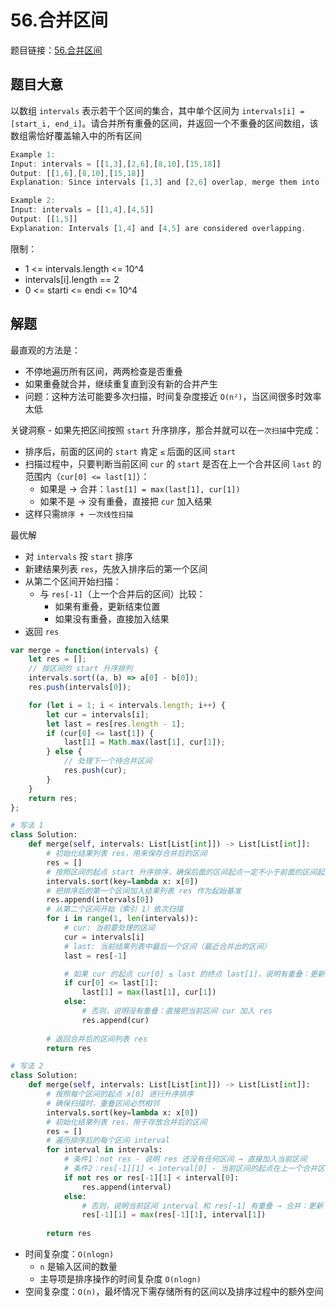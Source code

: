 # 56.合并区间

题目链接：[56.合并区间](https://leetcode.cn/problems/merge-intervals/)

## 题目大意

以数组 `intervals` 表示若干个区间的集合，其中单个区间为 `intervals[i] = [start_i, end_i]`。请合并所有重叠的区间，并返回一个不重叠的区间数组，该数组需恰好覆盖输入中的所有区间 

```js
Example 1:
Input: intervals = [[1,3],[2,6],[8,10],[15,18]]
Output: [[1,6],[8,10],[15,18]]
Explanation: Since intervals [1,3] and [2,6] overlap, merge them into [1,6].

Example 2:
Input: intervals = [[1,4],[4,5]]
Output: [[1,5]]
Explanation: Intervals [1,4] and [4,5] are considered overlapping.
```

限制：
- 1 <= intervals.length <= 10^4
- intervals[i].length == 2
- 0 <= starti <= endi <= 10^4

## 解题

最直观的方法是：
- 不停地遍历所有区间，两两检查是否重叠
- 如果重叠就合并，继续重复直到没有新的合并产生
- 问题：这种方法可能要多次扫描，时间复杂度接近 `O(n²)`，当区间很多时效率太低

关键洞察 - 如果先把区间按照 `start` 升序排序，那合并就可以在`一次扫描`中完成：
- 排序后，前面的区间的 `start` 肯定 `≤` 后面的区间 `start`
- 扫描过程中，只要判断当前区间 `cur` 的 `start` 是否在上一个合并区间 `last` 的范围内（`cur[0] <= last[1]`）：
  - 如果是 → 合并：`last[1] = max(last[1], cur[1])`
  - 如果不是 → 没有重叠，直接把 `cur` 加入结果
- 这样只需`排序 + 一次线性扫描`

最优解
- 对 `intervals` 按 `start` 排序
- 新建结果列表 `res`，先放入排序后的第一个区间
- 从第二个区间开始扫描：
  - 与 `res[-1]`（上一个合并后的区间）比较：
    - 如果有重叠，更新结束位置
    - 如果没有重叠，直接加入结果
- 返回 `res`

```js
var merge = function(intervals) {
    let res = [];
    // 按区间的 start 升序排列
    intervals.sort((a, b) => a[0] - b[0]);
    res.push(intervals[0]);

    for (let i = 1; i < intervals.length; i++) {
        let cur = intervals[i];
        let last = res[res.length - 1];
        if (cur[0] <= last[1]) {
            last[1] = Math.max(last[1], cur[1]);
        } else {
            // 处理下一个待合并区间
            res.push(cur);
        }
    }
    return res;
};
```
```python
# 写法 1
class Solution:
    def merge(self, intervals: List[List[int]]) -> List[List[int]]:
        # 初始化结果列表 res，用来保存合并后的区间
        res = []
        # 按照区间的起点 start 升序排序，确保后面的区间起点一定不小于前面的区间起点
        intervals.sort(key=lambda x: x[0])
        # 把排序后的第一个区间加入结果列表 res 作为起始基准
        res.append(intervals[0])
        # 从第二个区间开始（索引 1）依次扫描
        for i in range(1, len(intervals)):  
            # cur: 当前要处理的区间
            cur = intervals[i]
            # last: 当前结果列表中最后一个区间（最近合并出的区间）
            last = res[-1]

            # 如果 cur 的起点 cur[0] ≤ last 的终点 last[1]，说明有重叠：更新 last[1] 为 last[1] 和 cur[1] 中的较大值，合并区间
            if cur[0] <= last[1]:
                last[1] = max(last[1], cur[1])
            else:
                # 否则，说明没有重叠：直接把当前区间 cur 加入 res
                res.append(cur)
        
        # 返回合并后的区间列表 res
        return res

# 写法 2
class Solution:
    def merge(self, intervals: List[List[int]]) -> List[List[int]]:
        # 按照每个区间的起点 x[0] 进行升序排序
        # 确保扫描时，重叠区间必然相邻
        intervals.sort(key=lambda x: x[0])
        # 初始化结果列表 res，用于存放合并后的区间
        res = []
        # 遍历排序后的每个区间 interval
        for interval in intervals:
            # 条件1：not res - 说明 res 还没有任何区间 → 直接加入当前区间
            # 条件2：res[-1][1] < interval[0] - 当前区间的起点在上一个合并区间的终点之后 → 没有重叠 → 直接加入
            if not res or res[-1][1] < interval[0]:
                res.append(interval)
            else:
                # 否则，说明当前区间 interval 和 res[-1] 有重叠 → 合并：更新 res[-1][1] 为两个区间结束值的最大值
                res[-1][1] = max(res[-1][1], interval[1])
        
        return res
```

- 时间复杂度：`O(nlogn)`
  - `n` 是输入区间的数量
  - 主导项是排序操作的时间复杂度 `O(nlogn)`
- 空间复杂度：`O(n)`，最坏情况下需存储所有的区间以及排序过程中的额外空间